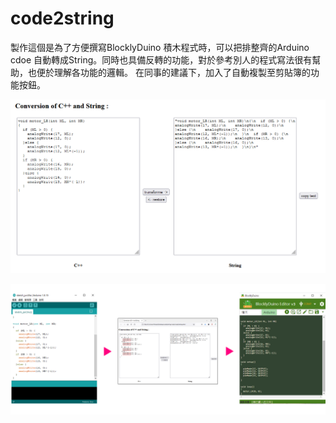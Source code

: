 # code2string
製作這個是為了方便撰寫BlocklyDuino 積木程式時，可以把排整齊的Arduino cdoe 自動轉成String。同時也具備反轉的功能，對於參考別人的程式寫法很有幫助，也便於理解各功能的邏輯。
在同事的建議下，加入了自動複製至剪貼簿的功能按鈕。
<p align="center">
  <img src="https://github.com/YisrealHung/code2string/blob/main/album/01.PNG" width="800"/>
</p>


<p align="center">
  <img src="https://github.com/YisrealHung/code2string/blob/main/album/02.PNG" width="800"/>
</p>
